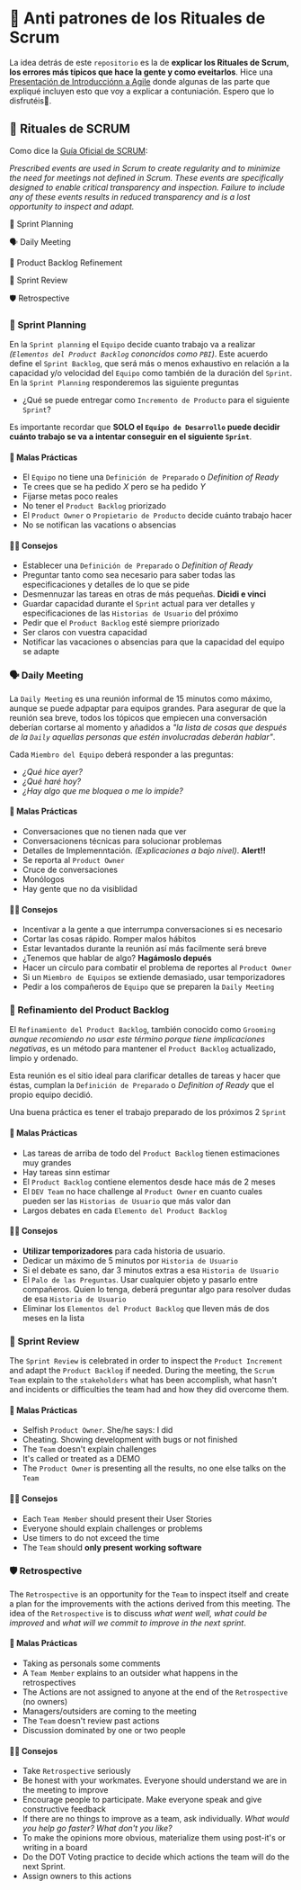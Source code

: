 # 🤷 Anti patrones de los Rituales de Scrum

La idea detrás de este `repositorio` es la de **explicar los Rituales de Scrum, los errores más típicos que hace la gente y como eveitarlos**. Hice una [Presentación de Introducciónn a Agile](https://slides.com/victorribero/practical_agile/fullscreen#/7/14 "Anti-patrones de los Rituales de Scrum") donde algunas de las parte que expliqué incluyen esto que voy a explicar a contuniación. Espero que lo disfrutéis🤗.

## 🧙 Rituales de SCRUM

Como dice la [Guía Oficial de SCRUM](https://scrumguides.org/docs/scrumguide/v2017/2017-Scrum-Guide-US.pdf "Descargar guía guide"):

_Prescribed events are used in Scrum to create regularity and to minimize the need for meetings not defined in Scrum._
_These events are specifically designed to enable critical transparency and inspection. Failure to include any of these events results in reduced transparency and is a lost opportunity to inspect and adapt._

🏁 Sprint Planning

🗣️ Daily Meeting

📝 Product Backlog Refinement

🎉 Sprint Review

🛡️ Retrospective

### 🏁 Sprint Planning

En la `Sprint planning` el `Equipo` decide cuanto trabajo va a realizar _(`Elementos del Product Backlog` cononcidos como `PBI`)_. Este acuerdo define el `Sprint Backlog`, que será más o menos exhaustivo en relación a la capacidad y/o velocidad del `Equipo` como también de la duración del `Sprint`. En la `Sprint Planning` responderemos las siguiente preguntas

- ¿Qué se puede entregar como `Incremento de Producto` para el siguiente `Sprint`?

Es importante recordar que **SOLO el `Equipo de Desarrollo` puede decidir cuánto trabajo se va a intentar conseguir en el siguiente `Sprint`**.

#### 🙅 Malas Prácticas

- El `Equipo` no tiene una `Definición de Preparado` o _Definition of Ready_
- Te crees que se ha pedido _X_ pero se ha pedido _Y_
- Fijarse metas poco reales
- No tener el `Product Backlog` priorizado
- El `Product Owner` o `Propietario de Producto` decide cuánto trabajo hacer
- No se notifican las vacations o absencias

#### 👨‍🏫 Consejos

- Establecer  una `Definición de Preparado` o _Definition of Ready_
- Preguntar tanto como sea necesario para saber todas las especificaciones y detalles de lo que se pide
- Desmennuzar las tareas en otras de más pequeñas. **Dicidi e vinci**
- Guardar capacidad durante el `Sprint` actual para ver detalles y especificaciones de las `Historias de Usuario` del próximo
- Pedir que el `Product Backlog` esté siempre priorizado
- Ser claros con vuestra capacidad
- Notificar las vacaciones o absencias para que la capacidad del equipo se adapte

### 🗣️ Daily Meeting

La `Daily Meeting` es una reunión informal de 15 minutos como máximo, aunque se puede adpaptar para equipos grandes. Para asegurar de que la reunión sea breve, todos los tópicos que empiecen una conversación deberían cortarse al momento y añadidos a _"la lista de cosas que después de la `Daily` aquellas personas que estén involucradas deberán hablar"_.

Cada `Miembro del Equipo` deberá responder a las preguntas:
- _¿Qué hice ayer?_
- _¿Qué haré hoy?_
- _¿Hay algo que me bloquea o me lo impide?_


#### 🙅 Malas Prácticas

- Conversaciones que no tienen nada que ver
- Conversacionens técnicas para solucionar problemas
- Detalles de Implemenntación. _(Explicaciones a bajo nivel)_. **Alert!!**
- Se reporta al `Product Owner`
- Cruce de conversaciones
- Monólogos
- Hay gente que no da visiblidad

#### 👨‍🏫 Consejos
- Incentivar a la gente a que interrumpa conversaciones si es necesario
- Cortar las cosas rápido. Romper malos hábitos
- Estar levantados durante la reunión así más facilmente será breve
- ¿Tenemos que hablar de algo? **Hagámoslo depués**
- Hacer un círculo para combatir el problema de reportes al `Product Owner`
- Si un `Miembro de Equipos` se extiende demasiado, usar temporizadores
- Pedir a los compañeros de `Equipo` que se preparen la `Daily Meeting`

### 📝 Refinamiento del Product Backlog

El `Refinamiento del Product Backlog`, también conocido como `Grooming` _aunque recomiendo no usar este término porque tiene implicaciones negativas_, es un método para mantener el `Product Backlog` actualizado, limpio y ordenado.

Esta reunión es el sitio ideal para clarificar detalles de tareas y hacer que éstas, cumplan la `Definición de Preparado` o _Definition of Ready_ que el propio equipo decidió.

Una buena práctica es tener el trabajo preparado de los próximos 2 `Sprint`

#### 🙅 Malas Prácticas
- Las tareas de arriba de todo del `Product Backlog` tienen estimaciones muy grandes
- Hay tareas sinn estimar
- El `Product Backlog` contiene elementos desde hace más de 2 meses
- El `DEV Team` no hace challenge al `Product Owner` en cuanto cuales pueden ser las `Historias de Usuario` que más valor dan
- Largos debates en cada `Elemento del Product Backlog`

#### 👨‍🏫 Consejos
- **Utilizar temporizadores** para cada historia de usuario.
- Dedicar un máximo de 5 minutos por `Historia de Usuario`
- Si el debate es sano, dar 3 minutos extras a esa `Historia de Usuario`
- El `Palo de las Preguntas`. Usar cualquier objeto y pasarlo entre compañeros. Quien lo tenga, deberá preguntar algo para resolver dudas de esa `Historia de Usuario`
- Eliminar los `Elementos del Product Backlog` que lleven más de dos meses en la lista

### 🎉 Sprint Review

The `Sprint Review` is celebrated in order to inspect the `Product Increment` and adapt the `Product Backlog` if needed.
During the meeting, the `Scrum Team` explain to the `stakeholders` what has been accomplish, what hasn't and incidents or difficulties
the team had and how they did overcome them.

#### 🙅 Malas Prácticas

- Selfish `Product Owner`. She/he says: I did
- Cheating. Showing development with bugs or not finished
- The `Team` doesn't explain challenges
- It's called or treated as a DEMO
- The `Product Owner` is presenting all the results, no one else talks on the `Team`

#### 👨‍🏫 Consejos

- Each `Team Member` should present their User Stories
- Everyone should explain challenges or problems
- Use timers to do not exceed the time
- The `Team` should **only present working software**

### 🛡️ Retrospective

The `Retrospective` is an opportunity for the `Team` to inspect itself and create a plan for the improvements with the actions derived from this meeting. The idea of the `Retrospective` is to discuss _what went well, what could be improved_ and _what will we commit to improve in the next sprint_.

#### 🙅 Malas Prácticas

- Taking as personals some comments
- A `Team Member` explains to an outsider what happens in the retrospectives
- The Actions are not assigned to anyone at the end of the `Retrospective` (no owners)
- Managers/outsiders are coming to the meeting
- The `Team` doesn't review past actions
- Discussion dominated by one or two people

#### 👨‍🏫 Consejos

- Take `Retrospective` seriously
- Be honest with your workmates. Everyone should understand we are in the meeting to improve
- Encourage people to participate. Make everyone speak and give constructive feedback
- If there are no things to improve as a team, ask individually. _What would you help go faster? What don't you like?_
- To make the opinions more obvious, materialize them using post-it's or writing in a board
- Do the DOT Voting practice to decide which actions the team will do the next Sprint.
- Assign owners to this actions
